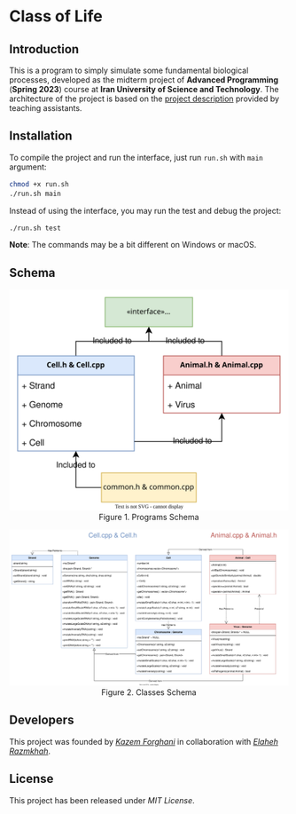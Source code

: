 # Class of Life

## Introduction

This is a program to simply simulate some fundamental biological processes, developed as the midterm project of **Advanced Programming** (**Spring 2023**) course at **Iran University of Science and Technology**. The architecture of the project is based on the [project description](schema/description.pdf) provided by teaching assistants.

## Installation

To compile the project and run the interface, just run `run.sh` with `main` argument:

```bash
chmod +x run.sh
./run.sh main
```

Instead of using the interface, you may run the test and debug the project:

```bash
./run.sh test
```

**Note**: The commands may be a bit different on Windows or macOS.

## Schema

<p align="center">
    <img src=schema/programs.drawio.svg><br>
    <span>Figure 1. Programs Schema</span>
</p>


<p align="center">
    <img src=schema/classes.drawio.svg>
    <span>Figure 2. Classes Schema</span>
</p>

## Developers

This project was founded by [*Kazem Forghani*](https://github.com/k-forghani) in collaboration with [*Elaheh Razmkhah*](https://github.com/ELrzm).

## License

This project has been released under *MIT License*.